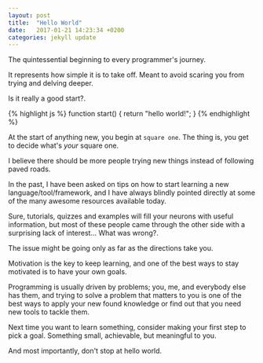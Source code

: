 ```yaml
---
layout: post
title:  "Hello World"
date:   2017-01-21 14:23:34 +0200
categories: jekyll update
---
```

The quintessential beginning to every programmer's journey.

It represents how simple it is to take off. Meant to avoid scaring you from trying and delving deeper.

Is it really a good start?.

{% highlight js %}
function start() {
    return "hello world!";
}
{% endhighlight %}

At the start of anything new, you begin at `square one`. The thing is, you get to decide what's *your* square one.

I believe there should be more people trying new things instead of following paved roads.

In the past, I have been asked on tips on how to start learning a new language/tool/framework, and I have always blindly pointed directly at some of the many awesome resources available today.

Sure, tutorials, quizzes and examples will fill your neurons with useful information, but most of these people came through the other side with a surprising lack of interest... What was wrong?.

The issue might be going only as far as the directions take you.

Motivation is the key to keep learning, and one of the best ways to stay motivated is to have your own goals.

Programming is usually driven by problems; you, me, and everybody else has them, and trying to solve a problem that matters to you is one of the best ways to apply your new found knowledge or find out that you need new tools to tackle them.

Next time you want to learn something, consider making your first step to pick a goal. Something small, achievable, but meaningful to you.

And most importantly, don't stop at hello world.
<!-- Start with something small -->


<!-- Next time you start something, be sure to make it your own. -->


<!-- something that speaks to you -->


<!-- controversially, I'm going to say. -->


<!-- Probably what comes after: motivation to continue. -->

<!-- Now that you have this new shiny tool under your belt, it's time to actually make it work for you. -->

<!-- Programming is often driven by problems; people create things to have less of them -->

<!-- The outcome will always be a result of the effort you put down to achieve your goals (Applies to everything). -->


<!-- Starting by setting clear goals, whether you want to create your own app, or solve a problem, -->

<!-- Next time you start something, be sure to make the first step yours. -->


<!-- I'm picking this topic to start my first blog about programming, career, frontend and any ideas that (will) come to mind. -->

<!-- Developers are people that extract motivation from challenges,  -->

<!-- Don't stop at hello world, -->

<!-- Low hanging fruit -->

